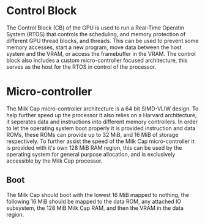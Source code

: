 # Control Block
The Control Block (CB) of the GPU is used to run a Real-Time Operatin System (RTOS) that controls the scheduling, and memory protection of different GPU thread blocks, and threads. This can be used to prevent some memory accesses, start a new program, move data between the host system and the VRAM, or access the framebuffer in the VRAM. The control block also includes a custom micro-controller focused architecture, this serves as the host for the RTOS in control of the processor.

# Micro-controller
The Milk Cap micro-controller architecture is a 64 bit SIMD-VLIW design. To help further speed up the processor it also relies on a Harvard architecture, it seperates data and instructions into different memory controllers. In order to let the operating system boot properly it is provided instruction and data ROMs, these ROMs can provide up to 32 MiB, and 16 MiB of storage respectively. To further assist the speed of the Milk Cap micro-controller it is provided with it's own 128 MiB RAM region, this can be used by the operating system for general purpose allocation, and is exclusively accessible by the Milk Cap processor.

## Boot
The Milk Cap should boot with the lowest 16 MiB mapped to nothing, the following 16 MiB should be mapped to the data ROM, any attached IO subsystem, the 128 MiB Milk Cap RAM, and then the VRAM in the data region.